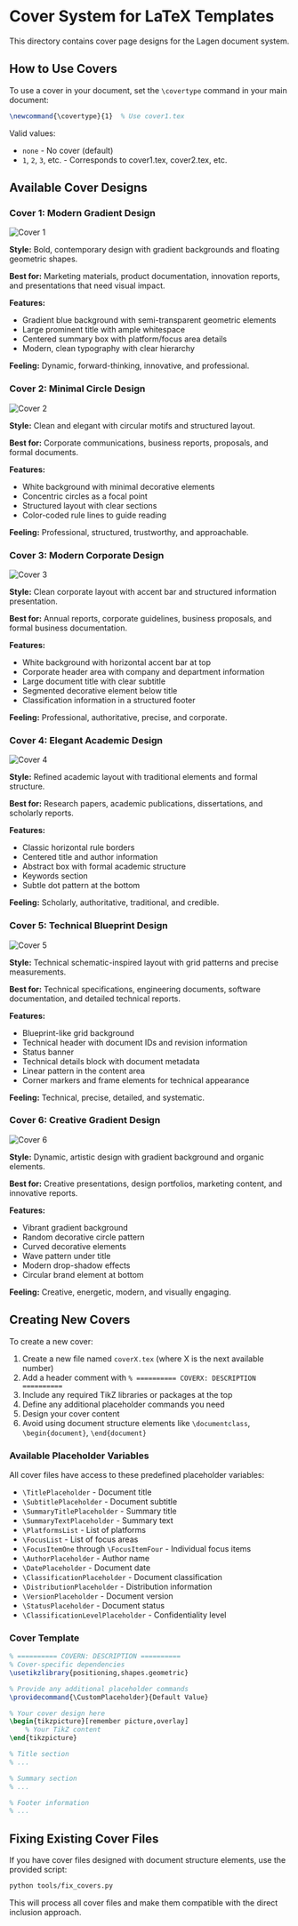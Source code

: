 # Cover System for LaTeX Templates

This directory contains cover page designs for the Lagen document system.

## How to Use Covers

To use a cover in your document, set the `\covertype` command in your main document:

```latex
\newcommand{\covertype}{1}  % Use cover1.tex
```

Valid values:
- `none` - No cover (default)
- `1`, `2`, `3`, etc. - Corresponds to cover1.tex, cover2.tex, etc.

## Available Cover Designs

### Cover 1: Modern Gradient Design
![Cover 1](https://via.placeholder.com/400x200/3b82f6/FFFFFF?text=Modern+Gradient)

**Style:** Bold, contemporary design with gradient backgrounds and floating geometric shapes.

**Best for:** Marketing materials, product documentation, innovation reports, and presentations that need visual impact.

**Features:**
- Gradient blue background with semi-transparent geometric elements
- Large prominent title with ample whitespace
- Centered summary box with platform/focus area details
- Modern, clean typography with clear hierarchy

**Feeling:** Dynamic, forward-thinking, innovative, and professional.

### Cover 2: Minimal Circle Design
![Cover 2](https://via.placeholder.com/400x200/f8fafc/000000?text=Minimal+Circle)

**Style:** Clean and elegant with circular motifs and structured layout.

**Best for:** Corporate communications, business reports, proposals, and formal documents.

**Features:**
- White background with minimal decorative elements
- Concentric circles as a focal point
- Structured layout with clear sections
- Color-coded rule lines to guide reading

**Feeling:** Professional, structured, trustworthy, and approachable.

### Cover 3: Modern Corporate Design
![Cover 3](https://via.placeholder.com/400x200/f8fafc/1e293b?text=Modern+Corporate)

**Style:** Clean corporate layout with accent bar and structured information presentation.

**Best for:** Annual reports, corporate guidelines, business proposals, and formal business documentation.

**Features:**
- White background with horizontal accent bar at top
- Corporate header area with company and department information
- Large document title with clear subtitle
- Segmented decorative element below title
- Classification information in a structured footer

**Feeling:** Professional, authoritative, precise, and corporate.

### Cover 4: Elegant Academic Design
![Cover 4](https://via.placeholder.com/400x200/ffffff/1e293b?text=Elegant+Academic)

**Style:** Refined academic layout with traditional elements and formal structure.

**Best for:** Research papers, academic publications, dissertations, and scholarly reports.

**Features:**
- Classic horizontal rule borders
- Centered title and author information
- Abstract box with formal academic structure
- Keywords section
- Subtle dot pattern at the bottom 

**Feeling:** Scholarly, authoritative, traditional, and credible.

### Cover 5: Technical Blueprint Design
![Cover 5](https://via.placeholder.com/400x200/f8fafc/3b82f6?text=Technical+Blueprint)

**Style:** Technical schematic-inspired layout with grid patterns and precise measurements.

**Best for:** Technical specifications, engineering documents, software documentation, and detailed technical reports.

**Features:**
- Blueprint-like grid background
- Technical header with document IDs and revision information
- Status banner
- Technical details block with document metadata
- Linear pattern in the content area
- Corner markers and frame elements for technical appearance

**Feeling:** Technical, precise, detailed, and systematic.

### Cover 6: Creative Gradient Design
![Cover 6](https://via.placeholder.com/400x200/60a5fa/FFFFFF?text=Creative+Gradient)

**Style:** Dynamic, artistic design with gradient background and organic elements.

**Best for:** Creative presentations, design portfolios, marketing content, and innovative reports.

**Features:**
- Vibrant gradient background
- Random decorative circle pattern
- Curved decorative elements
- Wave pattern under title
- Modern drop-shadow effects
- Circular brand element at bottom

**Feeling:** Creative, energetic, modern, and visually engaging.

## Creating New Covers

To create a new cover:

1. Create a new file named `coverX.tex` (where X is the next available number)
2. Add a header comment with `% ========== COVERX: DESCRIPTION ==========`
3. Include any required TikZ libraries or packages at the top
4. Define any additional placeholder commands you need
5. Design your cover content
6. Avoid using document structure elements like `\documentclass`, `\begin{document}`, `\end{document}`

### Available Placeholder Variables

All cover files have access to these predefined placeholder variables:

- `\TitlePlaceholder` - Document title
- `\SubtitlePlaceholder` - Document subtitle
- `\SummaryTitlePlaceholder` - Summary title
- `\SummaryTextPlaceholder` - Summary text
- `\PlatformsList` - List of platforms
- `\FocusList` - List of focus areas
- `\FocusItemOne` through `\FocusItemFour` - Individual focus items
- `\AuthorPlaceholder` - Author name
- `\DatePlaceholder` - Document date
- `\ClassificationPlaceholder` - Document classification
- `\DistributionPlaceholder` - Distribution information
- `\VersionPlaceholder` - Document version
- `\StatusPlaceholder` - Document status
- `\ClassificationLevelPlaceholder` - Confidentiality level

### Cover Template

```latex
% ========== COVERN: DESCRIPTION ==========
% Cover-specific dependencies
\usetikzlibrary{positioning,shapes.geometric}

% Provide any additional placeholder commands
\providecommand{\CustomPlaceholder}{Default Value}

% Your cover design here
\begin{tikzpicture}[remember picture,overlay]
    % Your TikZ content
\end{tikzpicture}

% Title section
% ...

% Summary section
% ...

% Footer information 
% ...
```

## Fixing Existing Cover Files

If you have cover files designed with document structure elements, use the provided script:

```bash
python tools/fix_covers.py
```

This will process all cover files and make them compatible with the direct inclusion approach. 
